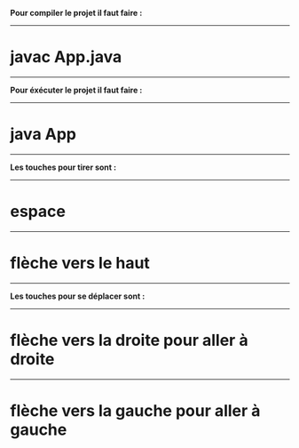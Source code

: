 **Pour compiler le projet il faut faire :**
***
# javac App.java
***
**Pour éxécuter le projet il faut faire :**
***
# java App
***
**Les touches pour tirer sont :**
***
# espace
*** 
# flèche vers le haut 
*** 

**Les touches pour se déplacer sont :**
*** 
# flèche vers la droite pour aller à droite
***
# flèche vers la gauche pour aller à gauche
